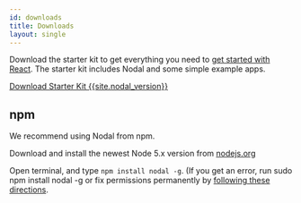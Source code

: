 ```yaml
---
id: downloads
title: Downloads
layout: single
---
```

Download the starter kit to get everything you need to
[get started with React](/nodal/docs/getting-started.html). The starter kit includes Nodal and some simple example apps.

<div class="buttons-unit downloads">
  <a href="/nodal/downloads/nodal-{{site.nodal_version}}.zip" class="button">
    Download Starter Kit {{site.nodal_version}}
  </a>
</div>

## npm

We recommend using Nodal from npm.

Download and install the newest Node 5.x version from [nodejs.org](https://nodejs.org/)

Open terminal, and type `npm install nodal -g`. (If you get an error, run sudo npm install nodal -g or fix permissions permanently by [following these directions](https://docs.npmjs.com/getting-started/fixing-npm-permissions).
